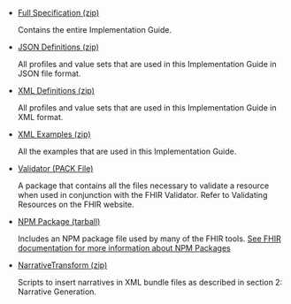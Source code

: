 <div xmlns="http://www.w3.org/1999/xhtml" xmlns:xsi="http://www.w3.org/2001/XMLSchema-instance" xsi:schemaLocation="http://hl7.org/fhir ../../input-cache/schemas-r5/fhir-single.xsd">

<ul>
<li><a href="full-ig.zip">Full Specification (zip)</a><p>Contains the entire Implementation Guide.</p></li>
<li><a href="definitions.json.zip">JSON Definitions (zip)</a><p>All profiles and value sets that are used in this Implementation Guide in JSON file format.</p></li>
<li><a href="definitions.xml.zip">XML Definitions (zip)</a><p>All profiles and value sets that are used in this Implementation Guide in XML format.</p></li>
<li><a href="examples.xml.zip">XML Examples (zip)</a><p>All the examples that are used in this Implementation Guide.</p></li>
<li><a href="validator-hl7.fhir.us.pq-cmc-fda.pack">Validator (PACK File)</a><p>A package that contains all the files necessary to validate a resource when used in conjunction with the FHIR Validator. Refer to Validating Resources on the FHIR website.</p></li>
<li><a href="package.tgz">NPM Package (tarball)</a><p>Includes an NPM package file used by many of the FHIR tools. <a href="http://hl7.org/fhir/packages.html">See FHIR documentation for more information about NPM Packages</a></p></li>
<li><a href="NarrativeTransform.zip">NarrativeTransform (zip)</a><p>Scripts to insert narratives in XML bundle files as described in section 2: Narrative Generation.</p></li>
</ul>

</div>